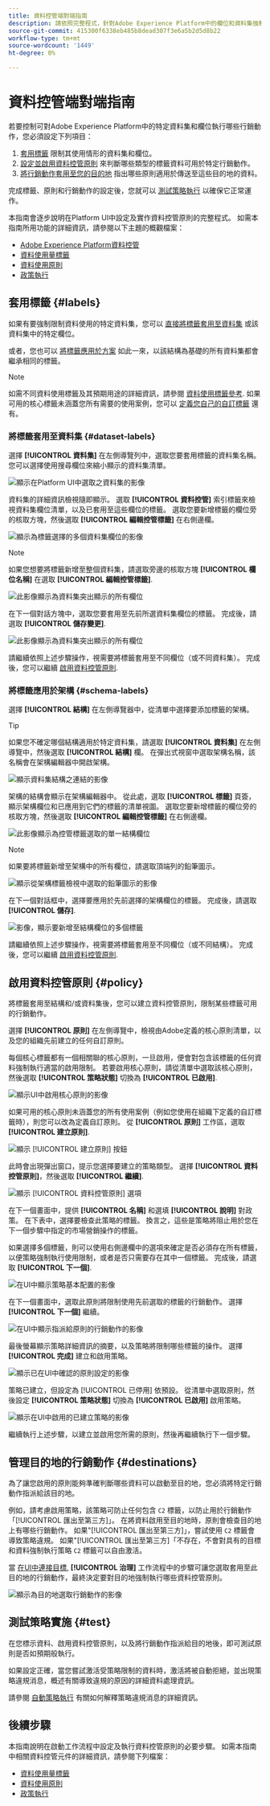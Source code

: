 ```yaml
---
title: 資料控管端對端指南
description: 請依照完整程式，針對Adobe Experience Platform中的欄位和資料集強制執行資料使用限制。
source-git-commit: 415300f6338eb485b8dead307f3e6a5b2d5d8b22
workflow-type: tm+mt
source-wordcount: '1449'
ht-degree: 0%

---
```


# 資料控管端對端指南

若要控制可對Adobe Experience Platform中的特定資料集和欄位執行哪些行銷動作，您必須設定下列項目：

1. [套用標籤](#labels) 限制其使用情形的資料集和欄位。
1. [設定並啟用資料控管原則](#policy) 來判斷哪些類型的標籤資料可用於特定行銷動作。
1. [將行銷動作套用至您的目的地](#destinations) 指出哪些原則適用於傳送至這些目的地的資料。

完成標籤、原則和行銷動作的設定後，您就可以 [測試策略執行](#test) 以確保它正常運作。

本指南會逐步說明在Platform UI中設定及實作資料控管原則的完整程式。 如需本指南所用功能的詳細資訊，請參閱以下主題的概觀檔案：

* [Adobe Experience Platform資料控管](./home.md)
* [資料使用量標籤](./labels/overview.md)
* [資料使用原則](./policies/overview.md)
* [政策執行](./enforcement/overview.md)

## 套用標籤 {#labels}

如果有要強制限制資料使用的特定資料集，您可以 [直接將標籤套用至資料集](#dataset-labels) 或該資料集中的特定欄位。

或者，您也可以 [將標籤應用於方案](#schema-labels) 如此一來，以該結構為基礎的所有資料集都會繼承相同的標籤。

>[!NOTE]
>
>如需不同資料使用標籤及其預期用途的詳細資訊，請參閱 [資料使用標籤參考](./labels/reference.md). 如果可用的核心標籤未涵蓋您所有需要的使用案例，您可以 [定義您自己的自訂標籤](./labels/user-guide.md#manage-custom-labels) 還有。

### 將標籤套用至資料集 {#dataset-labels}

選擇 **[!UICONTROL 資料集]** 在左側導覽列中，選取您要套用標籤的資料集名稱。 您可以選擇使用搜尋欄位來縮小顯示的資料集清單。

![顯示在Platform UI中選取之資料集的影像](./images/e2e/select-dataset.png)

資料集的詳細資訊檢視隨即顯示。 選取 **[!UICONTROL 資料控管]** 索引標籤來檢視資料集欄位清單，以及已套用至這些欄位的標籤。 選取您要新增標籤的欄位旁的核取方塊，然後選取 **[!UICONTROL 編輯控管標籤]** 在右側邊欄。

![顯示為標籤選擇的多個資料集欄位的影像](./images/e2e/dataset-field-label.png)

>[!NOTE]
>
>如果您想要將標籤新增至整個資料集，請選取旁邊的核取方塊 **[!UICONTROL 欄位名稱]** 在選取 **[!UICONTROL 編輯控管標籤]**.
>
>![此影像顯示為資料集突出顯示的所有欄位](./images/e2e/label-whole-dataset.png)

在下一個對話方塊中，選取您要套用至先前所選資料集欄位的標籤。 完成後，請選取 **[!UICONTROL 儲存變更]**.

![此影像顯示為資料集突出顯示的所有欄位](./images/e2e/save-dataset-labels.png)

請繼續依照上述步驟操作，視需要將標籤套用至不同欄位（或不同資料集）。 完成後，您可以繼續 [啟用資料控管原則](#policy).

### 將標籤應用於架構 {#schema-labels}

選擇 **[!UICONTROL 結構]** 在左側導覽器中，從清單中選擇要添加標籤的架構。

>[!TIP]
>
>如果您不確定哪個結構適用於特定資料集，請選取 **[!UICONTROL 資料集]** 在左側導覽中，然後選取 **[!UICONTROL 結構]** 欄。 在彈出式視窗中選取架構名稱，該名稱會在架構編輯器中開啟架構。
>
>![顯示資料集結構之連結的影像](./images/e2e/schema-from-dataset.png)

架構的結構會顯示在架構編輯器中。 從此處，選取 **[!UICONTROL 標籤]** 頁簽，顯示架構欄位和已應用到它們的標籤的清單視圖。 選取您要新增標籤的欄位旁的核取方塊，然後選取 **[!UICONTROL 編輯控管標籤]** 在右側邊欄。

![此影像顯示為控管標籤選取的單一結構欄位](./images/e2e/schema-field-label.png)

>[!NOTE]
>
>如果要將標籤新增至架構中的所有欄位，請選取頂端列的鉛筆圖示。
>
>![顯示從架構標籤檢視中選取的鉛筆圖示的影像](./images/e2e/label-whole-schema.png)

在下一個對話框中，選擇要應用於先前選擇的架構欄位的標籤。 完成後，請選取 **[!UICONTROL 儲存]**.

![影像，顯示要新增至結構欄位的多個標籤](./images/e2e/save-schema-labels.png)

請繼續依照上述步驟操作，視需要將標籤套用至不同欄位（或不同結構）。 完成後，您可以繼續 [啟用資料控管原則](#policy).

## 啟用資料控管原則 {#policy}

將標籤套用至結構和/或資料集後，您可以建立資料控管原則，限制某些標籤可用的行銷動作。

選擇 **[!UICONTROL 原則]** 在左側導覽中，檢視由Adobe定義的核心原則清單，以及您的組織先前建立的任何自訂原則。

每個核心標籤都有一個相關聯的核心原則，一旦啟用，便會對包含該標籤的任何資料強制執行適當的啟用限制。 若要啟用核心原則，請從清單中選取該核心原則，然後選取 **[!UICONTROL 策略狀態]** 切換為 **[!UICONTROL 已啟用]**.

![顯示UI中啟用核心原則的影像](./images/e2e/enable-core-policy.png)

如果可用的核心原則未涵蓋您的所有使用案例（例如您使用在組織下定義的自訂標籤時），則您可以改為定義自訂原則。 從 **[!UICONTROL 原則]** 工作區，選取 **[!UICONTROL 建立原則]**.

![顯示 [!UICONTROL 建立原則] 按鈕](./images/e2e/create-policy.png)

此時會出現彈出窗口，提示您選擇要建立的策略類型。 選擇 **[!UICONTROL 資料控管原則]**，然後選取 **[!UICONTROL 繼續]**.

![顯示 [!UICONTROL 資料控管原則] 選項](./images/e2e/governance-policy.png)

在下一個畫面中，提供 **[!UICONTROL 名稱]** 和選填 **[!UICONTROL 說明]** 對政策。 在下表中，選擇要檢查此策略的標籤。 換言之，這些是策略將阻止用於您在下一個步驟中指定的市場營銷操作的標籤。

如果選擇多個標籤，則可以使用右側邊欄中的選項來確定是否必須存在所有標籤，以便策略強制執行使用限制，或者是否只需要存在其中一個標籤。 完成後，請選取 **[!UICONTROL 下一個]**.

![在UI中顯示策略基本配置的影像](./images/e2e/configure-policy.png)

在下一個畫面中，選取此原則將限制使用先前選取的標籤的行銷動作。 選擇 **[!UICONTROL 下一個]** 繼續。

![在UI中顯示指派給原則的行銷動作的影像](./images/e2e/select-marketing-action.png)

最後螢幕顯示策略詳細資訊的摘要，以及策略將限制哪些標籤的操作。 選擇 **[!UICONTROL 完成]** 建立和啟用策略。

![顯示已在UI中確認的原則設定的影像](./images/e2e/confirm-policy.png)

策略已建立，但設定為 [!UICONTROL 已停用] 依預設。 從清單中選取原則，然後設定 **[!UICONTROL 策略狀態]** 切換為 **[!UICONTROL 已啟用]** 啟用策略。

![顯示在UI中啟用的已建立策略的影像](./images/e2e/enable-created-policy.png)

繼續執行上述步驟，以建立並啟用您所需的原則，然後再繼續執行下一個步驟。

## 管理目的地的行銷動作 {#destinations}

為了讓您啟用的原則能夠準確判斷哪些資料可以啟動至目的地，您必須將特定行銷動作指派給該目的地。

例如，請考慮啟用策略，該策略可防止任何包含 `C2` 標籤，以防止用於行銷動作「[!UICONTROL 匯出至第三方]」。 在將資料啟用至目的地時，原則會檢查目的地上有哪些行銷動作。 如果&quot;[!UICONTROL 匯出至第三方]」，嘗試使用 `C2` 標籤會導致策略違規。 如果&quot;[!UICONTROL 匯出至第三方]「不存在，不會對具有的目標和資料強制執行策略 `C2` 標籤可以自由激活。

當 [在UI中連接目標](../destinations/ui/connect-destination.md), **[!UICONTROL 治理]** 工作流程中的步驟可讓您選取套用至此目的地的行銷動作，最終決定要對目的地強制執行哪些資料控管原則。

![顯示為目的地選取行銷動作的影像](./images/e2e/destination-marketing-actions.png)

## 測試策略實施 {#test}

在您標示資料、啟用資料控管原則，以及將行銷動作指派給目的地後，即可測試原則是否如預期般執行。

如果設定正確，當您嘗試激活受策略限制的資料時，激活將被自動拒絕，並出現策略違規消息，概述有關導致違規的原因的詳細資料處理資訊。

請參閱 [自動策略執行](./enforcement/auto-enforcement.md) 有關如何解釋策略違規消息的詳細資訊。

## 後續步驟

本指南說明在啟動工作流程中設定及執行資料控管原則的必要步驟。 如需本指南中相關資料控管元件的詳細資訊，請參閱下列檔案：

* [資料使用量標籤](./labels/overview.md)
* [資料使用原則](./policies/overview.md)
* [政策執行](./enforcement/overview.md)
